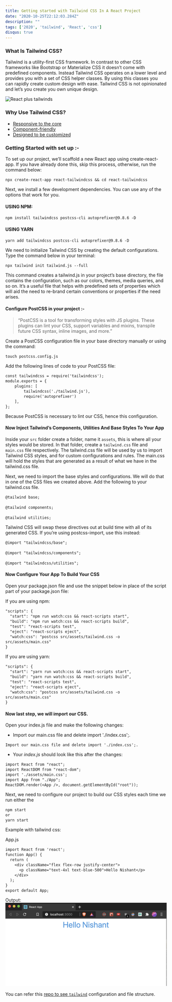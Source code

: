 ```yaml
---
title: Getting started with Tailwind CSS In A React Project
date: "2020-10-25T22:12:03.284Z"
description: ""
tags: ['2020', 'tailwind', 'React', 'css']
disqus: true
---
```


### What Is Tailwind CSS?
Tailwind is a utility-first CSS framework. In contrast to other CSS frameworks like Bootstrap or Materialize CSS it doesn’t come with predefined components. Instead Tailwind CSS operates on a lower level and provides you with a set of CSS helper classes. By using this classes you can rapidly create custom design with ease. Tailwind CSS is not opinionated and let’s you create you own unique design.

![React plus tailwinds](https://res.cloudinary.com/practicaldev/image/fetch/s--ChQJ0qyr--/c_imagga_scale,f_auto,fl_progressive,h_420,q_auto,w_1000/https://dev-to-uploads.s3.amazonaws.com/i/5j2unek209a0o8hr2au8.png)

### Why Use Tailwind CSS?
* [Responsive to the core](https://tailwindcss.com/#responsive-to-the-core)
* [Component-friendly](https://tailwindcss.com/#component-friendly)
* [Designed to be customized](https://tailwindcss.com/#designed-to-be-customized)

### Getting Started with set up :-
To set up our project, we’ll scaffold a new React app using create-react-app. If you have already done this, skip this process, otherwise, run the command below:

```
npx create-react-app react-tailwindcss && cd react-tailwindcss
```

Next, we install a few development dependencies. You can use any of the options that work for you.

#### USING NPM:
```
npm install tailwindcss postcss-cli autoprefixer@9.8.6 -D
```

#### USING YARN
```
yarn add tailwindcss postcss-cli autoprefixer@9.8.6 -D
```

We need to initialize Tailwind CSS by creating the default configurations. Type the command below in your terminal:
```
npx tailwind init tailwind.js --full
```
This command creates a tailwind.js in your project’s base directory, the file contains the configuration, such as our colors, themes, media queries, and so on. It’s a useful file that helps with predefined sets of properties which will aid the need to re-brand certain conventions or properties if the need arises.

#### Configure PostCSS in your project :-
>“PostCSS is a tool for transforming styles with JS plugins. These plugins can lint your CSS, support variables and mixins, transpile future CSS syntax, inline images, and more.”

Create a PostCSS configuration file in your base directory manually or using the command:
```
touch postcss.config.js
```
Add the following lines of code to your PostCSS file:
```
const tailwindcss = require('tailwindcss');
module.exports = {
    plugins: [
        tailwindcss('./tailwind.js'),
        require('autoprefixer')
    ],
};
```
Because PostCSS is necessary to lint our CSS, hence this configuration.

#### Now Inject Tailwind’s Components, Utilities And Base Styles To Your App

Inside your `src` folder create a folder, name it `assets`, this is where all your styles would be stored. In that folder, create a `tailwind.css` file and `main.css` file respectively. The tailwind.css file will be used by us to import Tailwind CSS styles, and for custom configurations and rules. The main.css will hold the styles that are generated as a result of what we have in the tailwind.css file.

Next, we need to import the base styles and configurations. We will do that in one of the CSS files we created above. Add the following to your tailwind.css file.

```
@tailwind base;

@tailwind components;

@tailwind utilities;
```

Tailwind CSS will swap these directives out at build time with all of its generated CSS. If you’re using postcss-import, use this instead:

```
@import "tailwindcss/base";

@import "tailwindcss/components";

@import "tailwindcss/utilities";
```

#### Now Configure Your App To Build Your CSS
Open your package.json file and use the snippet below in place of the script part of your package.json file:

If you are using npm:
```
"scripts": {
  "start": "npm run watch:css && react-scripts start",
  "build": "npm run watch:css && react-scripts build",
  "test": "react-scripts test",
  "eject": "react-scripts eject",
  "watch:css": "postcss src/assets/tailwind.css -o src/assets/main.css"
}
```
If you are using yarn:
```
"scripts": {
  "start": "yarn run watch:css && react-scripts start",
  "build": "yarn run watch:css && react-scripts build",
  "test": "react-scripts test",
  "eject": "react-scripts eject",
  "watch:css": "postcss src/assets/tailwind.css -o src/assets/main.css"
}
```
#### Now last step, we will import our CSS.

Open your index.js file and make the following changes:
* Import our main.css file and delete import './index.css';.

```
Import our main.css file and delete import './index.css';.
```

* Your *index.js* should look like this after the changes:

```
import React from "react";
import ReactDOM from "react-dom";
import './assets/main.css';
import App from "./App";
ReactDOM.render(<App />, document.getElementById("root"));
```

Next, we need to configure our project to build our CSS styles each time we run either the 
```
npm start 
or 
yarn start
```

Example with tailwind css:

App.js
```
import React from 'react';
function App() {
  return (
    <div className="flex flex-row justify-center">
      <p className="text-4xl text-blue-500">Hello Nishant</p>
    </div>
  );
}
export default App;
```

Output:
![Hello](Hello.png)

You can refer this [repo to see `tailwind`](https://github.com/nishant-ranjan28/react-practice) configuration and file structure.